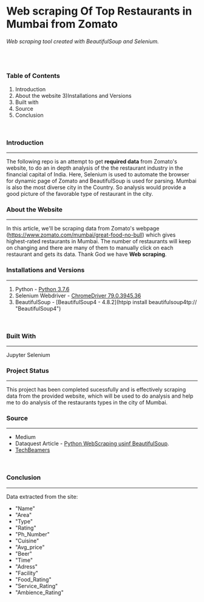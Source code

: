 # Web scraping Of Top Restaurants in Mumbai from Zomato


######  Web scraping tool created with BeautifulSoup and Selenium.
<br>


### Table of Contents
1) Introduction
2) About the website
3)Installations and Versions
4) Built with
5) Source
6) Conclusion
<br>


### Introduction
---
The following repo is an attempt to get **required data** from Zomato's website, to do an in depth analysis of the the restaurant industry in the financial capital of India. Here, Selenium is used to automate the browser for dynamic page of Zomato and BeautifulSoup is used for parsing.
Mumbai is also the most diverse city in the Country.  So analysis would provide a good picture of the favorable type of restaurant in the city.
<br>


### About the Website
---
In this article, we'll be scraping data from Zomato's webpage (https://www.zomato.com/mumbai/great-food-no-bull) which gives highest-rated restaurants in Mumbai. The number of restaurants will keep on changing and there are many of them to manually click on each restaurant and gets its data. Thank God we have **Web scraping**.
<br>


### Installations and Versions
---
1. Python -  [Python 3.7.6](http://https://www.python.org/downloads/release/python-376/ "[Python 3.7.6]")
2. Selenium Webdriver - [ChromeDriver 79.0.3945.36](http://https://chromedriver.storage.googleapis.com/index.html?path=79.0.3945.36/ "chromedriver")
3. BeautifulSoup - [BeautifulSoup4 - 4.8.2](htpip install beautifulsoup4tp:// "BeautifulSoup4")
<br>


### Built With
---
Jupyter
Selenium
<br>

### Project Status
---
This project has been completed sucessfully and is effectively scraping data from the provided website, which will be used to do analysis and help me to do analysis of the restaurants types in the city of Mumbai.
<br>

### Source
---
* Medium 
* Dataquest Article - [Python WebScraping usinf BeautifulSoup](http://https://www.dataquest.io/blog/web-scraping-tutorial-python/ "Python WebScraping usinf BeautifulSoup").
* [TechBeamers](http://https://www.techbeamers.com/switch-between-windows-selenium-python/ "TechBeamers")
<br>

### Conclusion
---
Data extracted  from the site:
* "Name"
* "Area"
* "Type"
* "Rating"
* "Ph_Number"
* "Cuisine"
* "Avg_price"
* "Beer"
* "Time"
* "Adress"
* "Facility"
* "Food_Rating"
* "Service_Rating"
* "Ambience_Rating"


